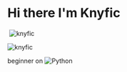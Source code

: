 # Hi there I'm Knyfic

<p>&nbsp;<img align="center" src="https://github-readme-stats.vercel.app/api?username=knyfic&layout=compact&show_i![Python](https://img.shields.io/badge/python-3670A0?style=for-the-badge&logo=python&logoColor=ffdd54)cons=true&theme=rose_pine&locale=en" alt="knyfic" /></p>

<p><img align="center" src="https://github-readme-stats.vercel.app/api/top-langs?username=knyfic&show_icons=true&theme=rose_pine&locale=en&layout=compact" alt="knyfic" /></p>

beginner on ![Python](https://img.shields.io/badge/python-3670A0?style=for-the-badge&logo=python&logoColor=ffdd54)
